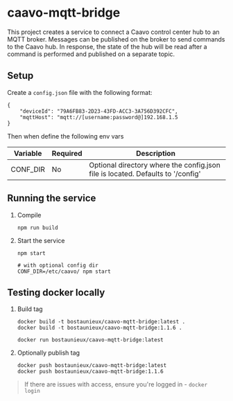 # caavo-mqtt-bridge

This project creates a service to connect a Caavo control center hub to an MQTT broker. Messages can be published on the broker to send commands to the Caavo hub. In response, the state of the hub will be read after a command is performed and published on a separate topic.

## Setup

Create a `config.json` file with the following format:

```
{
    "deviceId": "79A6FB83-2D23-43FD-ACC3-3A756D392CFC",
    "mqttHost": "mqtt://[username:password@]192.168.1.5
}
```

Then when define the following env vars

| Variable  | Required | Description      |
| ----------| -------- | -----------------
| CONF_DIR  | No	   | Optional directory where the config.json file is located. Defaults to '/config' |


## Running the service
1. Compile 
	```
	npm run build
	```
2. Start the service
	```
	npm start

	# with optional config dir
	CONF_DIR=/etc/caavo/ npm start
	```

## Testing docker locally

1. Build tag
	```
	docker build -t bostaunieux/caavo-mqtt-bridge:latest .
	docker build -t bostaunieux/caavo-mqtt-bridge:1.1.6 .
	
	docker run bostaunieux/caavo-mqtt-bridge:latest
	```
3. Optionally publish tag
	```
	docker push bostaunieux/caavo-mqtt-bridge:latest
	docker push bostaunieux/caavo-mqtt-bridge:1.1.6
	```

> If there are issues with access, ensure you're logged in - `docker login`
